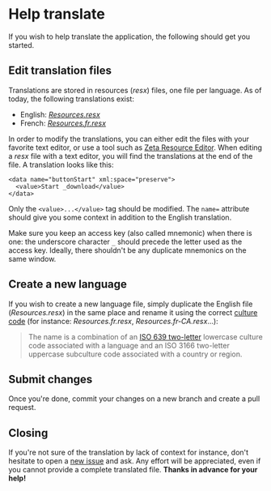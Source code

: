 # Help translate

If you wish to help translate the application, the following should get you started.

## Edit translation files

Translations are stored in resources (_resx_) files, one file per language. As of today, the following translations exist:
* English: [_Resources.resx_](/src/BandcampDownloader/Properties/Resources.resx)
* French: [_Resources.fr.resx_](/src/BandcampDownloader/Properties/Resources.fr.resx)

In order to modify the translations, you can either edit the files with your favorite text editor, or use a tool such as [Zeta Resource Editor](https://www.zeta-resource-editor.com). When editing a _resx_ file with a text editor, you will find the translations at the end of the file. A translation looks like this:
```
<data name="buttonStart" xml:space="preserve">
  <value>Start _download</value>
</data>
```

Only the `<value>...</value>` tag should be modified. The `name=` attribute should give you some context in addition to the English translation.

Make sure you keep an access key (also called mnemonic) when there is one: the underscore character `_` should precede the letter used as the access key. Ideally, there shouldn't be any duplicate mnemonics on the same window.

## Create a new language

If you wish to create a new language file, simply duplicate the English file (_Resources.resx_) in the same place and rename it using the correct [culture code](https://docs.microsoft.com/en-us/dotnet/api/system.globalization.cultureinfo?view=netframework-4.7.2#culture-names-and-identifiers) (for instance: _Resources.fr.resx_, _Resources.fr-CA.resx_...):

>The name is a combination of an [ISO 639 two-letter](https://en.wikipedia.org/wiki/List_of_ISO_639-1_codes) lowercase culture code associated with a language and an ISO 3166 two-letter uppercase subculture code associated with a country or region.

## Submit changes

Once you're done, commit your changes on a new branch and create a pull request.

## Closing

If you're not sure of the translation by lack of context for instance, don't hesitate to open a [new issue](https://github.com/Otiel/BandcampDownloader/issues/new) and ask. Any effort will be appreciated, even if you cannot provide a complete translated file. **Thanks in advance for your help!**
